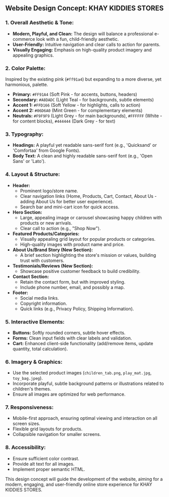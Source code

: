 ## Website Design Concept: KHAY KIDDIES STORES

### 1. Overall Aesthetic & Tone:
- **Modern, Playful, and Clean:** The design will balance a professional e-commerce look with a fun, child-friendly aesthetic.
- **User-Friendly:** Intuitive navigation and clear calls to action for parents.
- **Visually Engaging:** Emphasis on high-quality product imagery and appealing graphics.

### 2. Color Palette:
Inspired by the existing pink (`#ff91a4`) but expanding to a more diverse, yet harmonious, palette.
- **Primary:** `#FF91A4` (Soft Pink - for accents, buttons, headers)
- **Secondary:** `#A8DADC` (Light Teal - for backgrounds, subtle elements)
- **Accent 1:** `#FFD166` (Soft Yellow - for highlights, calls to action)
- **Accent 2:** `#06D6A0` (Mint Green - for complementary elements)
- **Neutrals:** `#F9F9F9` (Light Grey - for main backgrounds), `#FFFFFF` (White - for content blocks), `#444444` (Dark Grey - for text)

### 3. Typography:
- **Headings:** A playful yet readable sans-serif font (e.g., 'Quicksand' or 'Comfortaa' from Google Fonts).
- **Body Text:** A clean and highly readable sans-serif font (e.g., 'Open Sans' or 'Lato').

### 4. Layout & Structure:
- **Header:**
    - Prominent logo/store name.
    - Clear navigation links (Home, Products, Cart, Contact, About Us - adding About Us for better user experience).
    - Search bar and mini-cart icon for quick access.
- **Hero Section:**
    - Large, appealing image or carousel showcasing happy children with products or new arrivals.
    - Clear call to action (e.g., "Shop Now").
- **Featured Products/Categories:**
    - Visually appealing grid layout for popular products or categories.
    - High-quality images with product name and price.
- **About Us/Brand Story (New Section):**
    - A brief section highlighting the store's mission or values, building trust with customers.
- **Testimonials/Reviews (New Section):**
    - Showcase positive customer feedback to build credibility.
- **Contact Section:**
    - Retain the contact form, but with improved styling.
    - Include phone number, email, and possibly a map.
- **Footer:**
    - Social media links.
    - Copyright information.
    - Quick links (e.g., Privacy Policy, Shipping Information).

### 5. Interactive Elements:
- **Buttons:** Softly rounded corners, subtle hover effects.
- **Forms:** Clean input fields with clear labels and validation.
- **Cart:** Enhanced client-side functionality (add/remove items, update quantity, total calculation).

### 6. Imagery & Graphics:
- Use the selected product images (`children_tab.png`, `play_mat.jpg`, `toy_bag.jpeg`).
- Incorporate playful, subtle background patterns or illustrations related to children's themes.
- Ensure all images are optimized for web performance.

### 7. Responsiveness:
- Mobile-first approach, ensuring optimal viewing and interaction on all screen sizes.
- Flexible grid layouts for products.
- Collapsible navigation for smaller screens.

### 8. Accessibility:
- Ensure sufficient color contrast.
- Provide alt text for all images.
- Implement proper semantic HTML.

This design concept will guide the development of the website, aiming for a modern, engaging, and user-friendly online store experience for KHAY KIDDIES STORES.

